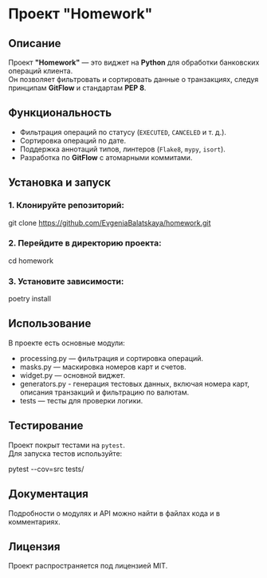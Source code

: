# Проект "Homework"

## Описание

Проект **"Homework"** — это виджет на **Python** для обработки банковских операций клиента.  
Он позволяет фильтровать и сортировать данные о транзакциях, следуя принципам **GitFlow** и стандартам **PEP 8**.  

## Функциональность

- Фильтрация операций по статусу (`EXECUTED`, `CANCELED` и т. д.).
- Сортировка операций по дате.
- Поддержка аннотаций типов, линтеров (`Flake8`, `mypy`, `isort`).
- Разработка по **GitFlow** с атомарными коммитами.

## Установка и запуск

### 1. Клонируйте репозиторий:

git clone https://github.com/EvgeniaBalatskaya/homework.git

### 2. Перейдите в директорию проекта:

cd homework

### 3. Установите зависимости:

poetry install

## Использование  

В проекте есть основные модули:

- processing.py — фильтрация и сортировка операций.
- masks.py — маскировка номеров карт и счетов.
- widget.py — основной виджет.
- generators.ру - генерация тестовых данных, включая номера карт, описания транзакций и фильтрацию по валютам.
- tests — тесты для проверки логики.

## Тестирование

Проект покрыт тестами на `pytest`.  
Для запуска тестов используйте:

pytest --cov=src tests/


## Документация
Подробности о модулях и API можно найти в файлах кода и в комментариях.

## Лицензия
Проект распространяется под лицензией MIT.


